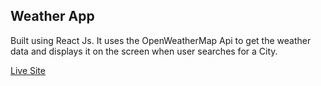 ## Weather App
Built using React Js.
It uses the OpenWeatherMap Api to get the weather data and displays it on the screen when
user searches for a City.

[Live Site](https://sumeetmohite.github.io/weather "Weather")
